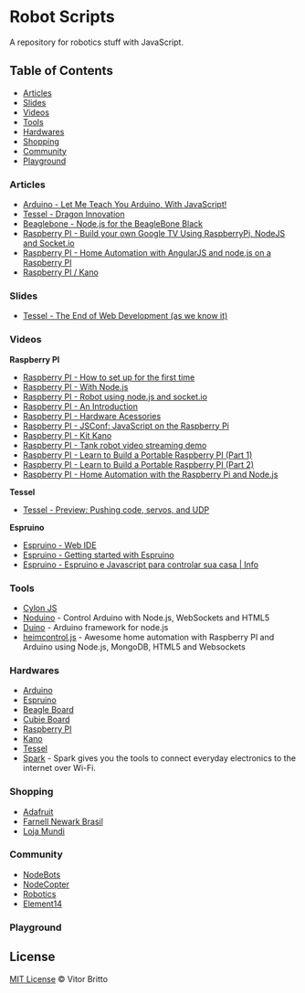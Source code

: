 # Robot Scripts

A repository for robotics stuff with JavaScript.


## Table of Contents

* [Articles](#articles)
* [Slides](#slides)
* [Videos](#videos)
* [Tools](#tools)
* [Hardwares](#hardwares)
* [Shopping](#shopping)
* [Community](#community)
* [Playground](#playground)

### Articles
* [Arduino - Let Me Teach You Arduino, With JavaScript!](http://lostechies.com/derickbailey/2013/07/30/let-me-teach-you-arduino-with-javascript/)
* [Tessel - Dragon Innovation](http://www.dragoninnovation.com/projects/22-tessel)
* [Beaglebone - Node.js for the BeagleBone Black](http://www.armhf.com/index.php/node-js-for-the-beaglebone-black/)
* [Raspberry PI - Build your own Google TV Using RaspberryPi, NodeJS and Socket.io](http://blog.donaldderek.com/2013/06/build-your-own-google-tv-using-raspberrypi-nodejs-and-socket-io/)
* [Raspberry PI - Home Automation with AngularJS and node.js on a Raspberry PI](https://blog.codecentric.de/en/2013/03/home-automation-with-angularjs-and-node-js-on-a-raspberry-pi/)
* [Raspberry PI / Kano](http://tecnoblog.net/145452/financie-isso-kit-kano/)

### Slides
* [Tessel - The End of Web Development (as we know it)](http://www.slideshare.net/TechnicalMachine/tessel-the-end-of-web-development-as-we-know-it)

### Videos

**Raspberry PI**

* [Raspberry PI - How to set up for the first time](http://www.youtube.com/watch?v=lG7BeR19YHc)
* [Raspberry PI - With Node.js](http://www.youtube.com/watch?v=J6g53Hm0rq4)
* [Raspberry PI - Robot using node.js and socket.io](http://www.youtube.com/watch?v=SWSpRyCDfZE)
* [Raspberry PI - An Introduction](http://www.youtube.com/watch?v=Jj4pjfU_-jo)
* [Raspberry PI - Hardware Acessories](http://www.youtube.com/watch?v=nqPfo4sZDks)
* [Raspberry PI - JSConf: JavaScript on the Raspberry Pi](http://www.youtube.com/watch?v=NBZCZ57mTUc)
* [Raspberry PI - Kit Kano](http://www.youtube.com/watch?v=iNc6NRX2JG4)
* [Raspberry PI - Tank robot video streaming demo](http://www.youtube.com/watch?v=l1RJf-XwoIE)
* [Raspberry PI - Learn to Build a Portable Raspberry PI (Part 1)](http://www.youtube.com/watch?v=dUZjzQuTNX4)
* [Raspberry PI - Learn to Build a Portable Raspberry PI (Part 2)](http://www.youtube.com/watch?v=7DVyHE8MJLY)
* [Raspberry PI - Home Automation with the Raspberry Pi and Node.js](http://www.youtube.com/watch?v=SEAQVXHSwg4)

**Tessel**

* [Tessel - Preview: Pushing code, servos, and UDP](https://www.youtube.com/watch?v=XCwKzipBIaA)

**Espruino**

* [Espruino - Web IDE](https://www.youtube.com/watch?v=r97MukzhBss)
* [Espruino - Getting started with Espruino](https://www.youtube.com/watch?v=j1TsCmDhFtk#t=59)
* [Espruino - Espruino e Javascript para controlar sua casa | Info](http://info.abril.com.br/noticias/blogs/zonalivre/hardware/espruino-quer-usar-javascript-para-controlar-sua-casa/)

### Tools
* [Cylon JS](http://cylonjs.com/)
* [Noduino](http://semu.github.io/noduino/) - Control Arduino with Node.js, WebSockets and HTML5
* [Duino](https://github.com/ecto/duino) - Arduino framework for node.js
* [heimcontrol.js](http://ni-c.github.io/heimcontrol.js/) - Awesome home automation with Raspberry PI and Arduino using Node.js, MongoDB, HTML5 and Websockets

### Hardwares
* [Arduino](http://www.arduino.cc/)
* [Espruino](http://www.espruino.com/)
* [Beagle Board](http://beagleboard.org/)
* [Cubie Board](http://www.cubieboard.com.br/)
* [Raspberry PI](http://www.raspberrypi.org/)
* [Kano](http://www.kickstarter.com/projects/alexklein/kano-a-computer-anyone-can-make)
* [Tessel](http://tessel.io/)
* [Spark](https://www.spark.io/) - Spark gives you the tools to connect everyday electronics to the internet over Wi-Fi.

### Shopping
* [Adafruit](http://www.adafruit.com/)
* [Farnell Newark Brasil](http://www.farnellnewark.com.br/)
* [Loja Mundi](http://www.lojamundi.com.br/embarcado-raspberry-cubieboard-beagleboneblack.html)

### Community
* [NodeBots](http://nodebots.io/)
* [NodeCopter](http://nodecopter.com/)
* [Robotics](http://robotics.stackexchange.com/)
* [Element14](http://www.element14.com/community/welcome)

### Playground


## License

[MIT License](http://vitorbritto.mit-license.org/) © Vitor Britto

